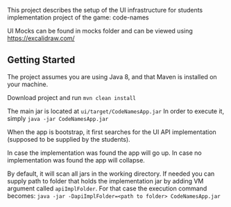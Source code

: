 This project describes the setup of the UI infrastructure for students implementation project of the game: code-names

UI Mocks can be found in mocks folder and can be viewed using https://excalidraw.com/

## Getting Started
The project assumes you are using Java 8, and that Maven is installed on your machine.

Download project and run `mvn clean install` 

The main jar is located at `ui/target/CodeNamesApp.jar`
In order to execute it, simply `java -jar CodeNamesApp.jar` 

When the app is bootstrap, it first searches for the UI API implementation (supposed to be supplied by the students).

In case the implementation was found the app will go up.
In case no implementation was found the app will collapse.

By default, it will scan all jars in the working directory. 
If needed you can supply path to folder that holds the implementation jar by adding VM argument called `apiImplFolder`. 
For that case the execution command becomes:
`java -jar -DapiImplFolder=<path to folder> CodeNamesApp.jar`

